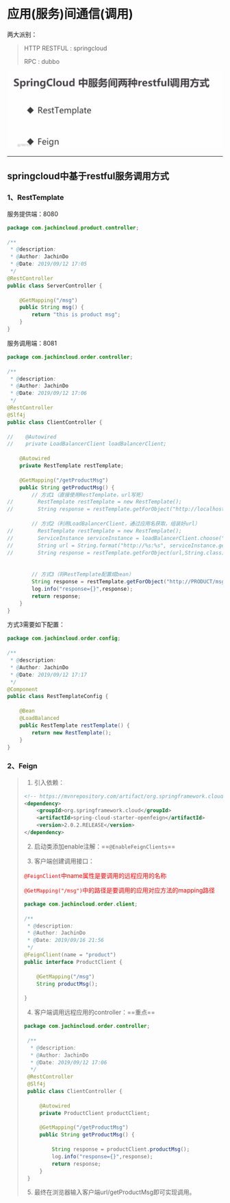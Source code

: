 # 应用(服务)间通信(调用)



两大派别：

> HTTP RESTFUL : springcloud
>
> RPC : dubbo

![image-20190917115626514](../PicSource/image-20190917115626514.png)

------



## springcloud中基于restful服务调用方式

### 1、RestTemplate



服务提供端：8080

```java
package com.jachincloud.product.controller;

/**
 * @description:
 * @Author: JachinDo
 * @Date: 2019/09/12 17:05
 */
@RestController
public class ServerController {

    @GetMapping("/msg")
    public String msg() {
        return "this is product msg";
    }
}
```





服务调用端：8081

```java
package com.jachincloud.order.controller;

/**
 * @description:
 * @Author: JachinDo
 * @Date: 2019/09/12 17:06
 */
@RestController
@Slf4j
public class ClientController {

//    @Autowired
//    private LoadBalancerClient loadBalancerClient;

    @Autowired
    private RestTemplate restTemplate;

    @GetMapping("/getProductMsg")
    public String getProductMsg() {
        // 方式1（直接使用RestTemplate，url写死）
//        RestTemplate restTemplate = new RestTemplate();
//        String response = restTemplate.getForObject("http://localhost:8080/msg",String.class);

        // 方式2（利用LoadBalancerClient，通过应用名获取，组装好url）
//        RestTemplate restTemplate = new RestTemplate();
//        ServiceInstance serviceInstance = loadBalancerClient.choose("PRODUCT");
//        String url = String.format("http://%s:%s", serviceInstance.getHost(), serviceInstance.getPort()) + "/msg";
//        String response = restTemplate.getForObject(url,String.class);


        // 方式3（将RestTemplate配置成bean）
        String response = restTemplate.getForObject("http://PRODUCT/msg", String.class);
        log.info("response={}",response);
        return response;
    }
}
```



方式3需要如下配置：

```java
package com.jachincloud.order.config;

/**
 * @description:
 * @Author: JachinDo
 * @Date: 2019/09/12 17:17
 */
@Component
public class RestTemplateConfig {

    @Bean
    @LoadBalanced
    public RestTemplate restTemplate() {
        return new RestTemplate();
    }
}
```



### 2、Feign

>1. 引入依赖：
>
>   ```xml
>   <!-- https://mvnrepository.com/artifact/org.springframework.cloud/spring-cloud-starter-openfeign -->
>   <dependency>
>       <groupId>org.springframework.cloud</groupId>
>       <artifactId>spring-cloud-starter-openfeign</artifactId>
>       <version>2.0.2.RELEASE</version>
>   </dependency>
>   ```
>
>2. 启动类添加enable注解：==`@EnableFeignClients`==
>
>3. 客户端创建调用接口：
>
>   <font color='red'>`@FeignClient`中name属性是要调用的远程应用的名称</font>
>
>   <font color='red'>`@GetMapping("/msg")`中的路径是要调用的应用对应方法的mapping路径</font>
>
>   ```java
>   package com.jachincloud.order.client;
>   
>   /**
>    * @description:
>    * @Author: JachinDo
>    * @Date: 2019/09/16 21:56
>    */
>   @FeignClient(name = "product")
>   public interface ProductClient {
>   
>       @GetMapping("/msg")
>       String productMsg();
>   
>   }
>   ```
>   
> 4. 客户端调用远程应用的controller：==重点==
> 
>  ```java
>  package com.jachincloud.order.controller;
>  
>   /**
>    * @description:
>    * @Author: JachinDo
>    * @Date: 2019/09/12 17:06
>    */
>   @RestController
>   @Slf4j
>   public class ClientController {
>   
>       @Autowired
>       private ProductClient productClient;
>   
>       @GetMapping("/getProductMsg")
>       public String getProductMsg() {
>   
>           String response = productClient.productMsg();
>           log.info("response={}",response);
>           return response;
>       }
>   }
>  ```
> 
> 5. 最终在浏览器输入客户端url/getProductMsg即可实现调用。